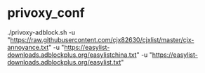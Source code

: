# privoxy_conf

./privoxy-adblock.sh -u "https://raw.githubusercontent.com/cjx82630/cjxlist/master/cjx-annoyance.txt" -u "https://easylist-downloads.adblockplus.org/easylistchina.txt" -u "https://easylist-downloads.adblockplus.org/easylist.txt"